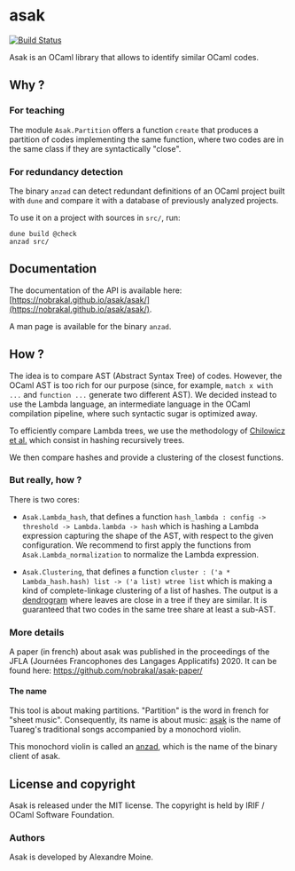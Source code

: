 # asak

[![Build Status](https://travis-ci.com/nobrakal/asak.svg?branch=master)](https://travis-ci.com/nobrakal/asak)

Asak is an OCaml library that allows to identify similar OCaml codes.

## Why ?

### For teaching

The module `Asak.Partition` offers a function `create` that produces a partition of codes implementing the same function, where two codes are in the same class if they are syntactically "close".

### For redundancy detection
The binary `anzad` can detect redundant definitions of an OCaml project built with `dune` and compare it with a database of previously analyzed projects.

To use it on a project with sources in `src/`, run:

```
dune build @check
anzad src/
```

## Documentation

The documentation of the API is available here: [https://nobrakal.github.io/asak/asak/](https://nobrakal.github.io/asak/asak/).

A man page is available for the binary `anzad`.

## How ?

The idea is to compare AST (Abstract Syntax Tree) of codes. However, the OCaml AST is too rich for our purpose (since, for example, `match x with ...` and `function ...` generate two different AST). We decided instead to use the Lambda language, an intermediate language in the OCaml compilation pipeline, where such syntactic sugar is optimized away.

To efficiently compare Lambda trees, we use the methodology of [Chilowicz et al.](http://igm.univ-mlv.fr/~chilowi/research/syntax_tree_fingerprinting/syntax_tree_fingerprinting_ICPC09.default_pdf.pdf) which consist in hashing recursively trees.

We then compare hashes and provide a clustering of the closest functions.

### But really, how ?

There is two cores:

* `Asak.Lambda_hash`, that defines a function
`hash_lambda : config -> threshold -> Lambda.lambda -> hash` which is hashing a Lambda expression
capturing the shape of the AST, with respect to the given configuration.
We recommend to first apply the functions from `Asak.Lambda_normalization` to normalize the Lambda expression.

* `Asak.Clustering`, that defines a function `cluster : ('a * Lambda_hash.hash) list -> ('a list) wtree list`
which is making a kind of complete-linkage clustering of a list of hashes.
The output is a [dendrogram](https://en.wikipedia.org/wiki/Dendrogram) where leaves are close in a tree
if they are similar. It is guaranteed that two codes in the same tree share at least a sub-AST.

### More details

A paper (in french) about asak was published in the proceedings of the JFLA (Journées Francophones des Langages Applicatifs) 2020. It can be found here: https://github.com/nobrakal/asak-paper/

#### The name

This tool is about making partitions. "Partition" is the word in french for "sheet music". Consequently, its name is about music: [asak](https://en.wikipedia.org/wiki/Tuareg_people#Music) is the name of Tuareg's traditional songs accompanied by a monochord violin.

This monochord violin is called an [anzad](https://en.wikipedia.org/wiki/Imzad), which is the name of the binary client of asak.

## License and copyright

Asak is released under the MIT license. The copyright is held by IRIF / OCaml Software Foundation.

### Authors

Asak is developed by Alexandre Moine.
